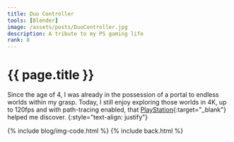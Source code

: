 ```yaml
---
title: Duo Controller
tools: [Blender]
image: /assets/posts/DuoController.jpg
description: A tribute to my PS gaming life
rank: 8
---
```


# {{ page.title }}
Since the age of 4, I was already in the possession of a portal to endless worlds within my grasp. Today, I still enjoy exploring those worlds in 4K, up to 120fps and with path-tracing enabled, that [PlayStation](https://www.playstation.com){:target="_blank"} helped me discover.
{:style="text-align: justify"}

{% include blog/img-code.html %}
{% include back.html %}
